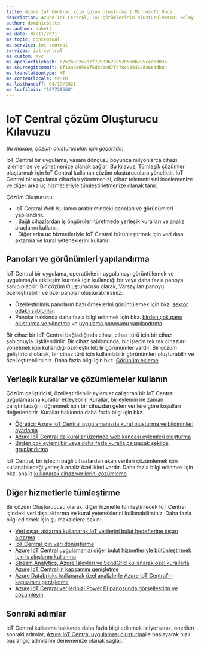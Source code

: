 ```yaml
---
title: Azure IoT Central için çözüm oluşturma | Microsoft Docs
description: Azure IoT Central, IoT çözümlerinin oluşturulmasını kolaylaştıran bir IoT uygulama platformudur. Bu makalede, IoT Central ile tümleşik çözümler oluşturmaya genel bakış sunulmaktadır.
author: dominicbetts
ms.author: dobett
ms.date: 02/11/2021
ms.topic: conceptual
ms.service: iot-central
services: iot-central
ms.custom: mvc
ms.openlocfilehash: e762b8c2e2d7f72b89629c520560b205cedcd036
ms.sourcegitcommit: 6f1aa680588f5db41ed7fc78c934452d468ddb84
ms.translationtype: MT
ms.contentlocale: tr-TR
ms.lasthandoff: 04/19/2021
ms.locfileid: "107728568"
---
```

# <a name="iot-central-solution-builder-guide"></a>IoT Central çözüm Oluşturucu Kılavuzu

*Bu makale, çözüm oluşturucuları için geçerlidir.*

IoT Central bir uygulama, yaşam döngüsü boyunca milyonlarca cihazı izlemenize ve yönetmenize olanak sağlar. Bu kılavuz, Tümleşik çözümler oluşturmak için IoT Central kullanan çözüm oluşturuculara yöneliktir. IoT Central bir uygulama cihazları yönetmenizi, cihaz telemetrisini incelemenize ve diğer arka uç hizmetleriyle tümleştirietmenize olanak tanır.

Çözüm Oluşturucu:

- IoT Central Web Kullanıcı arabirimindeki panoları ve görünümleri yapılandırır.
- , Bağlı cihazlardan iş öngörüleri türetmede yerleşik kuralları ve analiz araçlarını kullanır.
- , Diğer arka uç hizmetleriyle IoT Central bütünleştirmek için veri dışa aktarma ve kural yeteneklerini kullanır.

## <a name="configure-dashboards-and-views"></a>Panoları ve görünümleri yapılandırma

IoT Central bir uygulama, operatörlerin uygulamayı görüntülemek ve uygulamayla etkileşim kurmak için kullandığı bir veya daha fazla panoya sahip olabilir. Bir çözüm Oluşturucusu olarak, Varsayılan panoyu özelleştirebilir ve özel panolar oluşturabilirsiniz:

- Özelleştirilmiş panoların bazı örneklerini görüntülemek için bkz. [sektör odaklı şablonlar](concepts-app-templates.md#industry-focused-templates).
- Panolar hakkında daha fazla bilgi edinmek için bkz. [birden çok pano oluşturma ve yönetme](howto-create-personal-dashboards.md) ve [uygulama panosunu yapılandırma](howto-add-tiles-to-your-dashboard.md).

Bir cihaz bir IoT Central bağladığında cihaz, cihaz türü için bir cihaz şablonuyla ilişkilendirilir. Bir cihaz şablonunda, bir işlecin tek tek cihazları yönetmek için kullandığı özelleştirilebilir görünümler vardır. Bir çözüm geliştiricisi olarak, bir cihaz türü için kullanılabilir görünümleri oluşturabilir ve özelleştirebilirsiniz. Daha fazla bilgi için bkz. [Görünüm ekleme](howto-set-up-template.md#add-views).

## <a name="use-built-in-rules-and-analytics"></a>Yerleşik kurallar ve çözümlemeler kullanın

Çözüm geliştiricisi, özelleştirilebilir eylemler çalıştıran bir IoT Central uygulamasına kurallar ekleyebilir. Kurallar, bir eylemin ne zaman çalıştırılacağını öğrenmek için bir cihazdan gelen verilere göre koşulları değerlendirir. Kurallar hakkında daha fazla bilgi için bkz.

- [Öğretici: Azure IoT Central uygulamanızda kural oluşturma ve bildirimleri ayarlama](tutorial-create-telemetry-rules.md)
- [Azure IoT Central'da kurallar üzerinde web kancası eylemleri oluşturma](howto-create-webhooks.md)
- [Birden çok eylemi bir veya daha fazla kuralla çalışacak şekilde gruplandırma](howto-use-action-groups.md)

IoT Central, bir işlecin bağlı cihazlardan akan verileri çözümlemek için kullanabileceği yerleşik analiz özellikleri vardır. Daha fazla bilgi edinmek için bkz. analiz [kullanarak cihaz verilerini çözümleme](howto-create-analytics.md).

## <a name="integrate-with-other-services"></a>Diğer hizmetlerle tümleştirme

Bir çözüm Oluşturucusu olarak, diğer hizmetle tümleştirilecek IoT Central içindeki veri dışa aktarma ve kural yeteneklerini kullanabilirsiniz. Daha fazla bilgi edinmek için şu makalelere bakın:

- [Veri dışarı aktarma kullanarak IoT verilerini bulut hedeflerine dışarı aktarma](howto-export-data.md)
- [IoT Central için veri dönüştürme](howto-transform-data.md)
- [Azure IoT Central uygulamanızı diğer bulut hizmetleriyle bütünleştirmek için iş akışlarını kullanma](howto-configure-rules-advanced.md)
- [Stream Analytics, Azure İşlevleri ve SendGrid kullanarak özel kurallarla Azure IoT Central’ın kapsamını genişletme](howto-create-custom-rules.md)
- [Azure Databricks kullanarak özel analizlerle Azure IoT Central’ın kapsamını genişletme](howto-create-custom-analytics.md)
- [Azure IoT Central verilerinizi Power BI panosunda görselleştirin ve çözümleyin](howto-connect-powerbi.md)

## <a name="next-steps"></a>Sonraki adımlar

IoT Central kullanma hakkında daha fazla bilgi edinmek istiyorsanız, önerilen sonraki adımlar, [Azure IoT Central uygulaması oluşturma](./quick-deploy-iot-central.md)ile başlayarak hızlı başlangıç adımlarını denemenize olanak sağlar.
